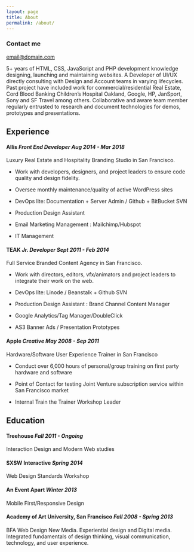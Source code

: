```yaml
---
layout: page
title: About
permalink: /about/
---
```

<h3 id="contact-me">Contact me</h3>
<p><a href="mailto:email@domain.com">email@domain.com</a></p>

<div class="entry">	
<p class="intro">5+ years of HTML, CSS, JavaScript and PHP development knowledge designing, launching and maintaining websites. A Developer of UI/UX directly consulting with Design and Account teams in varying lifecycles. Past project have included work for commercial/residential Real Estate, Cord Blood Banking Children’s Hospital Oakland, Google, HP, JanSport, Sony and SF Travel among others. Collaborative and aware team member regularly entrusted to research and document technologies for demos, prototypes and presentations.</p>

<h2 id="experience">Experience</h2>

<h4 id="allis--aug-2014---mar-2018">Allis <em>Front End Developer Aug 2014 - Mar 2018</em></h4>

<p>Luxury Real Estate and Hospitality Branding Studio in San Francisco.</p>

<ul>
  <li>
    <p>Work with developers, designers, and project leaders to ensure code quality and design fidelity.</p>
  </li>
  <li>
    <p>Oversee monthly maintenance/quality of active WordPress sites</p>
  </li>
  <li>
    <p>DevOps lite: Documentation + Server Admin / Github + BitBucket SVN</p>
  </li>
  <li>
    <p>Production Design Assistant</p>
  </li>
  <li>
    <p>Email Marketing Management : Mailchimp/Hubspot</p>
  </li>
  <li>
    <p>IT Management</p>
  </li>
</ul>

<h4 id="teak--sept-2011---feb-2014">TEAK <em>Jr. Developer Sept 2011 - Feb 2014</em></h4>

<p>Full Service Branded Content Agency in San Francisco.</p>

<ul>
  <li>
    <p>Work with directors, editors, vfx/animators and project leaders to integrate their work on the web.</p>
  </li>
  <li>
    <p>DevOps lite: Linode / Beanstalk + Github SVN</p>
  </li>
  <li>
    <p>Production Design Assistant : Brand Channel Content Manager</p>
  </li>
  <li>
    <p>Google Analytics/Tag Manager/DoubleClick</p>
  </li>
  <li>
    <p>AS3 Banner Ads / Presentation Prototypes</p>
  </li>
</ul>

<h4 id="apple--may-2008---sep-2011">Apple <em>Creative May 2008 - Sep 2011</em></h4>

<p>Hardware/Software User Experience Trainer in San Francisco</p>

<ul>
  <li>
    <p>Conduct over 6,000 hours of personal/group training on first party hardware and software</p>
  </li>
  <li>
    <p>Point of Contact for testing Joint Venture subscription service within San Francisco market</p>
  </li>
  <li>
    <p>Internal Train the Trainer Workshop Leader</p>
  </li>
</ul>

<h2 id="education">Education</h2>

<h4 id="treehouse--fall-2011---ongoing">Treehouse <em>Fall 2011 - Ongoing</em></h4>

<p>Interaction Design and Modern Web studies</p>

<h4 id="sxsw-interactive--spring-2014">SXSW Interactive <em>Spring 2014</em></h4>

<p>Web Design Standards Workshop</p>

<h4 id="an-event-apart--winter-2013">An Event Apart <em>Winter 2013</em></h4>

<p>Mobile First/Responsive Design</p>

<h4 id="academy-of-art-university--fall-2008---spring-2013">Academy of Art University, San Francisco <em>Fall 2008 - Spring 2013</em></h4>

<p>BFA Web Design New Media. Experiential design and Digital media. Integrated fundamentals of design thinking, visual communication, technology, and user experience. </p>
</div>
